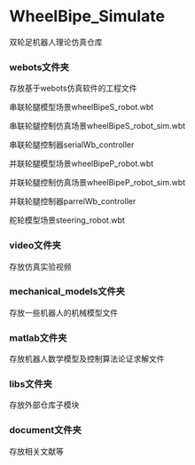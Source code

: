 # WheelBipe_Simulate
双轮足机器人理论仿真仓库

### webots文件夹

存放基于webots仿真软件的工程文件

串联轮腿模型场景wheelBipeS_robot.wbt

串联轮腿控制仿真场景wheelBipeS_robot_sim.wbt

串联轮腿控制器serialWb_controller

并联轮腿模型场景wheelBipeP_robot.wbt

并联轮腿控制仿真场景wheelBipeP_robot_sim.wbt

并联轮腿控制器parrelWb_controller

舵轮模型场景steering_robot.wbt

### video文件夹

存放仿真实验视频

### mechanical_models文件夹

存放一些机器人的机械模型文件

### matlab文件夹

存放机器人数学模型及控制算法论证求解文件

### libs文件夹

存放外部仓库子模块

### document文件夹

存放相关文献等
